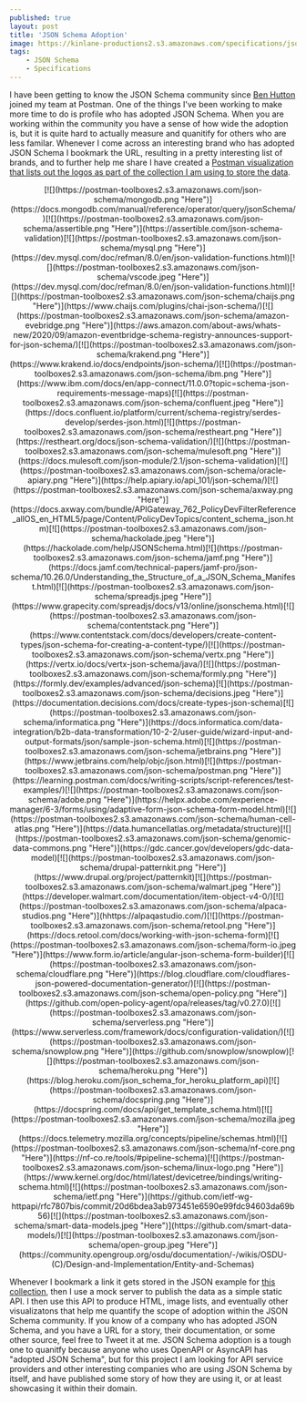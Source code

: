 ```yaml
---
published: true
layout: post
title: 'JSON Schema Adoption'
image: https://kinlane-productions2.s3.amazonaws.com/specifications/json-schema.png
tags:
    - JSON Schema
    - Specifications
---
```


I have been getting to know the [](https://json-schema.org/)JSON Schema community since [Ben Hutton](https://www.linkedin.com/in/benhuttonuk?originalSubdomain=uk) joined my team at Postman. One of the things I've been working to make more time to do is profile who has adopted JSON Schema. When you are working within the community you have a sense of how wide the adoption is, but it is quite hard to actually measure and quanitify for others who are less familar. Whenever I come across an interesting brand who has adopted JSON Schema I bookmark the URL, resulting in a pretty interesting list of brands, and to further help me share I have created a [Postman visualization that lists out the logos as part of the collection I am using to store the data]().


<center>
[![](https://postman-toolboxes2.s3.amazonaws.com/json-schema/mongodb.png "Here")](https://docs.mongodb.com/manual/reference/operator/query/jsonSchema/)[![](https://postman-toolboxes2.s3.amazonaws.com/json-schema/assertible.png "Here")](https://assertible.com/json-schema-validation)[![](https://postman-toolboxes2.s3.amazonaws.com/json-schema/mysql.png "Here")](https://dev.mysql.com/doc/refman/8.0/en/json-validation-functions.html)[![](https://postman-toolboxes2.s3.amazonaws.com/json-schema/vscode.jpeg "Here")](https://dev.mysql.com/doc/refman/8.0/en/json-validation-functions.html)[![](https://postman-toolboxes2.s3.amazonaws.com/json-schema/chaijs.png "Here")](https://www.chaijs.com/plugins/chai-json-schema/)[![](https://postman-toolboxes2.s3.amazonaws.com/json-schema/amazon-evebridge.png "Here")](https://aws.amazon.com/about-aws/whats-new/2020/09/amazon-eventbridge-schema-registry-announces-support-for-json-schema/)[![](https://postman-toolboxes2.s3.amazonaws.com/json-schema/krakend.png "Here")](https://www.krakend.io/docs/endpoints/json-schema/)[![](https://postman-toolboxes2.s3.amazonaws.com/json-schema/ibm.png "Here")](https://www.ibm.com/docs/en/app-connect/11.0.0?topic=schema-json-requirements-message-maps)[![](https://postman-toolboxes2.s3.amazonaws.com/json-schema/confluent.jpeg "Here")](https://docs.confluent.io/platform/current/schema-registry/serdes-develop/serdes-json.html)[![](https://postman-toolboxes2.s3.amazonaws.com/json-schema/restheart.png "Here")](https://restheart.org/docs/json-schema-validation/)[![](https://postman-toolboxes2.s3.amazonaws.com/json-schema/mulesoft.png "Here")](https://docs.mulesoft.com/json-module/2.1/json-schema-validation)[![](https://postman-toolboxes2.s3.amazonaws.com/json-schema/oracle-apiary.png "Here")](https://help.apiary.io/api_101/json-schema/)[![](https://postman-toolboxes2.s3.amazonaws.com/json-schema/axway.png "Here")](https://docs.axway.com/bundle/APIGateway_762_PolicyDevFilterReference_allOS_en_HTML5/page/Content/PolicyDevTopics/content_schema_json.htm)[![](https://postman-toolboxes2.s3.amazonaws.com/json-schema/hackolade.jpeg "Here")](https://hackolade.com/help/JSONSchema.html)[![](https://postman-toolboxes2.s3.amazonaws.com/json-schema/jamf.png "Here")](https://docs.jamf.com/technical-papers/jamf-pro/json-schema/10.26.0/Understanding_the_Structure_of_a_JSON_Schema_Manifest.html)[![](https://postman-toolboxes2.s3.amazonaws.com/json-schema/spreadjs.jpeg "Here")](https://www.grapecity.com/spreadjs/docs/v13/online/jsonschema.html)[![](https://postman-toolboxes2.s3.amazonaws.com/json-schema/contentstack.png "Here")](https://www.contentstack.com/docs/developers/create-content-types/json-schema-for-creating-a-content-type/)[![](https://postman-toolboxes2.s3.amazonaws.com/json-schema/vertx.png "Here")](https://vertx.io/docs/vertx-json-schema/java/)[![](https://postman-toolboxes2.s3.amazonaws.com/json-schema/formly.png "Here")](https://formly.dev/examples/advanced/json-schema)[![](https://postman-toolboxes2.s3.amazonaws.com/json-schema/decisions.jpeg "Here")](https://documentation.decisions.com/docs/create-types-json-schema)[![](https://postman-toolboxes2.s3.amazonaws.com/json-schema/informatica.png "Here")](https://docs.informatica.com/data-integration/b2b-data-transformation/10-2-2/user-guide/wizard-input-and-output-formats/json/sample-json-schema.html)[![](https://postman-toolboxes2.s3.amazonaws.com/json-schema/jetbrains.png "Here")](https://www.jetbrains.com/help/objc/json.html)[![](https://postman-toolboxes2.s3.amazonaws.com/json-schema/postman.png "Here")](https://learning.postman.com/docs/writing-scripts/script-references/test-examples/)[![](https://postman-toolboxes2.s3.amazonaws.com/json-schema/adobe.png "Here")](https://helpx.adobe.com/experience-manager/6-3/forms/using/adaptive-form-json-schema-form-model.html)[![](https://postman-toolboxes2.s3.amazonaws.com/json-schema/human-cell-atlas.png "Here")](https://data.humancellatlas.org/metadata/structure)[![](https://postman-toolboxes2.s3.amazonaws.com/json-schema/genomic-data-commons.png "Here")](https://gdc.cancer.gov/developers/gdc-data-model)[![](https://postman-toolboxes2.s3.amazonaws.com/json-schema/drupal-patternkit.png "Here")](https://www.drupal.org/project/patternkit)[![](https://postman-toolboxes2.s3.amazonaws.com/json-schema/walmart.jpeg "Here")](https://developer.walmart.com/documentation/item-object-v4-0/)[![](https://postman-toolboxes2.s3.amazonaws.com/json-schema/alpaca-studios.png "Here")](hhttps://alpaqastudio.com/)[![](https://postman-toolboxes2.s3.amazonaws.com/json-schema/retool.png "Here")](https://docs.retool.com/docs/working-with-json-schema-form)[![](https://postman-toolboxes2.s3.amazonaws.com/json-schema/form-io.jpeg "Here")](https://www.form.io/article/angular-json-schema-form-builder)[![](https://postman-toolboxes2.s3.amazonaws.com/json-schema/cloudflare.png "Here")](https://blog.cloudflare.com/cloudflares-json-powered-documentation-generator/)[![](https://postman-toolboxes2.s3.amazonaws.com/json-schema/open-policy.png "Here")](https://github.com/open-policy-agent/opa/releases/tag/v0.27.0)[![](https://postman-toolboxes2.s3.amazonaws.com/json-schema/serverless.png "Here")](https://www.serverless.com/framework/docs/configuration-validation/)[![](https://postman-toolboxes2.s3.amazonaws.com/json-schema/snowplow.png "Here")](https://github.com/snowplow/snowplow)[![](https://postman-toolboxes2.s3.amazonaws.com/json-schema/heroku.png "Here")](https://blog.heroku.com/json_schema_for_heroku_platform_api)[![](https://postman-toolboxes2.s3.amazonaws.com/json-schema/docspring.png "Here")](https://docspring.com/docs/api/get_template_schema.html)[![](https://postman-toolboxes2.s3.amazonaws.com/json-schema/mozilla.jpeg "Here")](https://docs.telemetry.mozilla.org/concepts/pipeline/schemas.html)[![](https://postman-toolboxes2.s3.amazonaws.com/json-schema/nf-core.png "Here")](https://nf-co.re/tools/#pipeline-schema)[![](https://postman-toolboxes2.s3.amazonaws.com/json-schema/linux-logo.png "Here")](https://www.kernel.org/doc/html/latest/devicetree/bindings/writing-schema.html)[![](https://postman-toolboxes2.s3.amazonaws.com/json-schema/ietf.png "Here")](https://github.com/ietf-wg-httpapi/rfc7807bis/commit/20d6bdea3ab973451e6590e99fdc94603da69b56)[![](https://postman-toolboxes2.s3.amazonaws.com/json-schema/smart-data-models.jpeg "Here")](https://github.com/smart-data-models/)[![](https://postman-toolboxes2.s3.amazonaws.com/json-schema/open-group.jpeg "Here")](https://community.opengroup.org/osdu/documentation/-/wikis/OSDU-(C)/Design-and-Implementation/Entity-and-Schemas)
</center>

Whenever I bookmark a link it gets stored in the JSON example for [this collection](https://www.postman.com/postman/workspace/postman-open-technologies-json-schema/documentation/12959542-32056978-1b6a-466a-ab74-d41d66ab9ae1), then I use a mock server to publish the data as a simple static API. I then use this API to produce HTML, image lists, and eventually other visualizatons that help me quantify the scope of adoption within the JSON Schema community. If you know of a company who has adopted JSON Schema, and you have a URL for a story, their documentation, or some other source, feel free to Tweet it at me. JSON Schema adoption is a tough one to quanitfy because anyone who uses OpenAPI or AsyncAPI has "adopted JSON Schema", but for this project I am looking for API service providers and other interesting companies who are using JSON Schema by itself, and have published some story of how they are using it, or at least showcasing it within their domain.